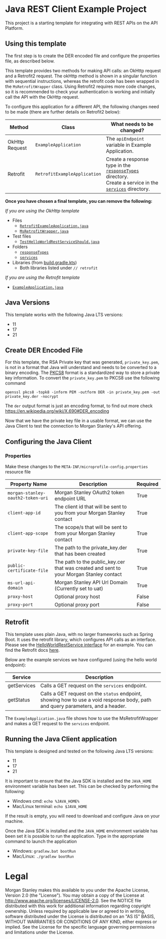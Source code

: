 # Java REST Client Example Project
This project is a starting template for integrating with REST APIs on the API Platform.

## Using this template
The first step is to create the DER encoded file and configure the properties file, as described below.

This template provides two methods for making API calls: an OkHttp request and a Retrofit2 request. The okHttp method is shown in a singular function with sequential instructions, whereas the retrofit code has been wrapped in the `MsRetrofitWrapper` class.
Using Retrofit2 requires more code changes, so it is recommended to check your authentication is working and initially call the API with the OkHttp request.

To configure this application for a different API, the following changes need to be made (there are further details on Retrofit2 below):

| Method         | Class                        | What needs to be changed?                                                                                                                                                                                                                     |
|----------------|------------------------------|-----------------------------------------------------------------------------------------------------------------------------------------------------------------------------------------------------------------------------------------------|
| OkHttp Request | `ExampleApplication`         | The `apiEndpoint` variable in Example Application.                                                                                                                                                                                            |
| Retrofit       | `RetrofitExampleApplication` | Create a response type in the [`responseTypes`](./src/main/java/com/ms/infra/example/application/responseTypes/) directory. </br> Create a service in the [`services`](./src/main/java/com/ms/infra/example/application/services/) directory. |

**Once you have chosen a final template, you can remove the following:**

_If you are using the OkHttp template_
- Files
    - [`RetrofitExampleApplication.java`](./src/main/java/com/ms/infra/example/application/RetrofitExampleApplication.java)
    - [`MsRetrofitWrapper.java`](./src/main/java/com/ms/infra/example/application/morganStanleyServices/MsRetrofitWrapper.java)
- Test files
    - [`TestHelloWorldRestServiceShould.java`](src/test/java/com/ms/infra/example/application/TestHelloWorldRestServiceShould.java)
- Folders
    - [`responseTypes`](./src/main/java/com/ms/infra/example/application/responseTypes/)
    - [`services`](./src/main/java/com/ms/infra/example/application/services/)
- Libraries (from [build.gradle.kts](./build.gradle.kts))
    - Both libraries listed under `// retrofit`

_If you are using the Retrofit template_
- [`ExampleApplication.java`](./src/main/java/com/ms/infra/example/application/ExampleApplication.java)

## Java Versions
This template works with the following Java LTS versions:
- 11
- 17
- 21

## Create DER Encoded File
For this template, the RSA Private key that was generated, `private_key.pem`, is not in a format that Java will understand and needs to be converted to a binary encoding.
The [PKCS8](https://en.wikipedia.org/wiki/PKCS_8) format is a standardized way to store a private key information.
To convert the `private_key.pem` to PKCS8 use the following command

```shell
openssl pkcs8 -topk8 -inform PEM -outform DER -in private_key.pem -out private_key.der -nocrypt
```
The `der` output format is just an encoding format, to find out more check <https://en.wikipedia.org/wiki/X.690#DER_encoding>

Now that we have the private key file in a usable format, we can use the Java Client to test the connection to Morgan Stanley's API offering.

## Configuring the Java Client

### Properties
Make these changes to the `META-INF/microprofile-config.properties` resource file

| Property Name                     | Description                                                                             | Required |
|-----------------------------------|-----------------------------------------------------------------------------------------|----------|
| `morgan-stanley-oauth2-token-uri` | Morgan Stanley OAuth2 token endpoint URL                                                | True     |
| `client-app-id`                   | The client id that will be sent to you from your Morgan Stanley contact                 | True     |
| `client-app-scope`                | The scope/s that will be sent to from your Morgan Stanley contact                       | True     |
| `private-key-file`                | The path to the private_key.der that has been created                                   | True     |
| `public-certificate-file`         | The path to the public_key.cer that was created and sent to your Morgan Stanley contact | True     |
| `ms-url-api-domain`               | Morgan Stanley API Url Domain (Currently set to uat)                                    | True     |
| `proxy-host`                      | Optional proxy host                                                                     | False    |
| `proxy-port`                      | Optional proxy port                                                                     | False    |

## Retrofit
This template uses plain Java, with no larger frameworks such as Spring Boot. It uses the retrofit library, which configures API calls as an interface. Please see the [HelloWorldRestService interface](./src/main/java/com/ms/infra/example/application/servies/HelloWorldRestService.java) for an example. You can find the Retrofit docs [here](https://square.github.io/retrofit/).

Below are the example services we have configured (using the hello world endpoint):

| Service         | Description                                                                                                                     |
| --------------- |---------------------------------------------------------------------------------------------------------------------------------|
| getServices     | Calls a GET request on the `services` endpoint.                                                                                 |
| getStatus       | Calls a GET request on the `status` endpoint, showing how to use a void response body, path and query parameters, and a header. |

The `ExampleApplication.java` file shows how to use the MsRetrofitWrapper and makes a GET request to the `services` endpoint.

## Running the Java Client application
This template is designed and tested on the following Java LTS versions:
- 11
- 17
- 21


It is important to ensure that the Java SDK is installed and the `JAVA_HOME` environment variable has been set.
This can be checked by performing the following:

* Windows cmd: `echo %JAVA_HOME%`
* Mac/Linux terminal: `echo $JAVA_HOME`

If the result is empty, you will need to download and configure Java on your machine.

Once the Java SDK is installed and the `JAVA_HOME` environment variable has been set it is possible to run the application.
Type in the appropriate command to launch the application

* Windows: `gradlew.bat bootRun`
* Mac/Linux: `./gradlew bootRun`


# Legal

Morgan Stanley makes this available to you under the Apache License, Version 2.0 (the "License"). You may obtain a copy of the License at http://www.apache.org/licenses/LICENSE-2.0.
See the NOTICE file distributed with this work for additional information regarding copyright ownership.
Unless required by applicable law or agreed to in writing, software distributed under the License is distributed on an "AS IS" BASIS, WITHOUT WARRANTIES OR CONDITIONS OF ANY KIND, either express or implied.
See the License for the specific language governing permissions and limitations under the License.